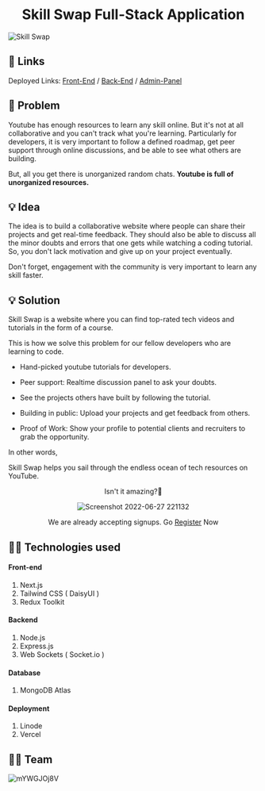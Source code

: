 <h1 align="center">Skill Swap Full-Stack Application</h1>
<!-- <p align="center"> This is a Linode X Hashnode project built using Next.js and Express deployed on Linode. </p> -->

![Skill Swap](https://user-images.githubusercontent.com/73209159/176242823-405d5f2f-ba4b-45ee-b898-b3ab110fd075.png)

## 🔗 Links

Deployed Links: [Front-End](https://skillswap-jet.vercel.app/) / [Back-End](http://localhost:3001) / [Admin-Panel](https://skillswap-admin.vercel.app/)

## 🏹 Problem

Youtube has enough resources to learn any skill online. But it's not at all collaborative and you can't track what you're learning. Particularly for developers, it is very important to follow a defined roadmap, get peer support through online discussions, and be able to see what others are building.

But, all you get there is unorganized random chats. **Youtube is full of unorganized resources.**

## 💡 Idea

The idea is to build a collaborative website where people can share their projects and get real-time feedback. They should also be able to discuss all the minor doubts and errors that one gets while watching a coding tutorial. So, you don't lack motivation and give up on your project eventually.

Don't forget, engagement with the community is very important to learn any skill faster.

## 💡 Solution

Skill Swap is a website where you can find top-rated tech videos and tutorials in the form of a course.

This is how we solve this problem for our fellow developers who are learning to code.

-   Hand-picked youtube tutorials for developers.

-   Peer support: Realtime discussion panel to ask your doubts.

-   See the projects others have built by following the tutorial.

-   Building in public: Upload your projects and get feedback from others.

-   Proof of Work: Show your profile to potential clients and recruiters to grab the opportunity.

In other words,

Skill Swap helps you sail through the endless ocean of tech resources on YouTube.

<div align="center">
  
Isn't it amazing?🤩
  
![Screenshot 2022-06-27 221132](https://media.giphy.com/media/PNuPpI1yRcdDjvpSEs/giphy.gif)

We are already accepting signups. Go [Register](https://learnbloom.tech) Now

</div>

## 🧑‍💻 Technologies used

#### Front-end

1. Next.js
2. Tailwind CSS ( DaisyUI )
3. Redux Toolkit

#### Backend

1. Node.js
2. Express.js
3. Web Sockets ( Socket.io )

#### Database

1. MongoDB Atlas

#### Deployment

1. Linode
2. Vercel

## 🧑‍💻 Team

<!-- 2. [alsoamit](https://github.com/alsoamit) -->

![mYWGJOj8V](https://user-images.githubusercontent.com/73209159/176347320-11f68c2d-d169-4191-82e4-56c305b7d3dd.png)
